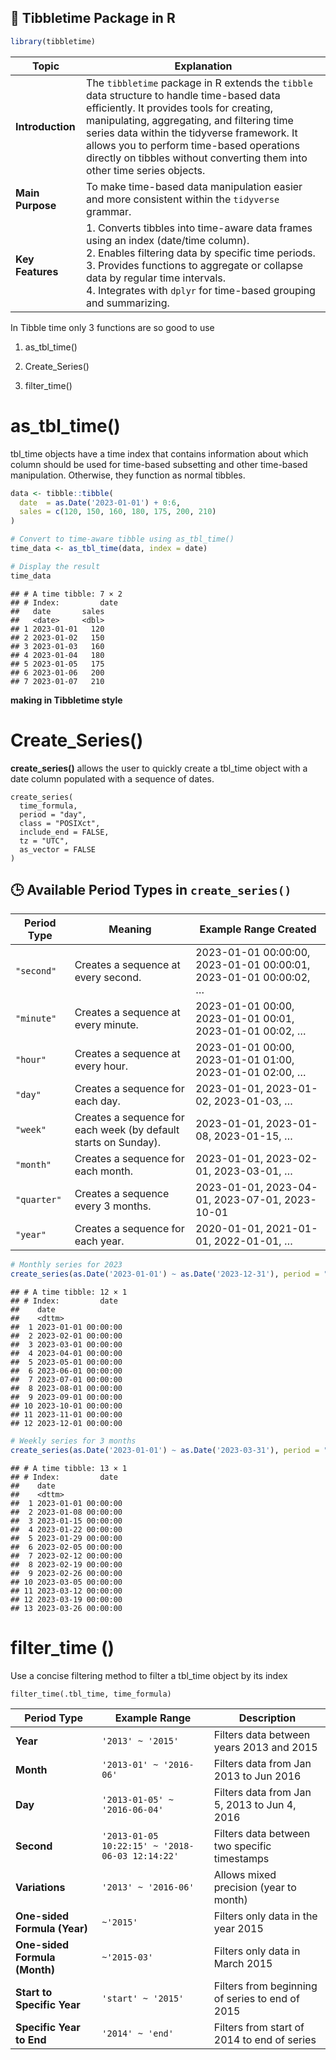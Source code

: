
## 📘 Tibbletime Package in R

``` r
library(tibbletime)
```

| **Topic** | **Explanation** |
|----|----|
| **Introduction** | The `tibbletime` package in R extends the `tibble` data structure to handle time-based data efficiently. It provides tools for creating, manipulating, aggregating, and filtering time series data within the tidyverse framework. It allows you to perform time-based operations directly on tibbles without converting them into other time series objects. |
| **Main Purpose** | To make time-based data manipulation easier and more consistent within the `tidyverse` grammar. |
| **Key Features** | 1\. Converts tibbles into time-aware data frames using an index (date/time column).<br>2. Enables filtering data by specific time periods.<br>3. Provides functions to aggregate or collapse data by regular time intervals.<br>4. Integrates with `dplyr` for time-based grouping and summarizing. |

In Tibble time only 3 functions are so good to use

1.  as_tbl_time()

2.  Create_Series()

3.  filter_time()

# as_tbl_time()

tbl_time objects have a time index that contains information about which
column should be used for time-based subsetting and other time-based
manipulation. Otherwise, they function as normal tibbles.

``` r
data <- tibble::tibble(
  date  = as.Date('2023-01-01') + 0:6,
  sales = c(120, 150, 160, 180, 175, 200, 210)
)

# Convert to time-aware tibble using as_tbl_time()
time_data <- as_tbl_time(data, index = date)

# Display the result
time_data
```

    ## # A time tibble: 7 × 2
    ## # Index:         date
    ##   date       sales
    ##   <date>     <dbl>
    ## 1 2023-01-01   120
    ## 2 2023-01-02   150
    ## 3 2023-01-03   160
    ## 4 2023-01-04   180
    ## 5 2023-01-05   175
    ## 6 2023-01-06   200
    ## 7 2023-01-07   210

**making in Tibbletime style**

# Create_Series()

**create_series()** allows the user to quickly create a tbl_time object
with a date column populated with a sequence of dates.

    create_series(
      time_formula,
      period = "day",
      class = "POSIXct",
      include_end = FALSE,
      tz = "UTC",
      as_vector = FALSE
    )

## 🕒 Available Period Types in `create_series()`

| **Period Type** | **Meaning** | **Example Range Created** |
|----|----|----|
| `"second"` | Creates a sequence at every second. | 2023-01-01 00:00:00, 2023-01-01 00:00:01, 2023-01-01 00:00:02, … |
| `"minute"` | Creates a sequence at every minute. | 2023-01-01 00:00, 2023-01-01 00:01, 2023-01-01 00:02, … |
| `"hour"` | Creates a sequence at every hour. | 2023-01-01 00:00, 2023-01-01 01:00, 2023-01-01 02:00, … |
| `"day"` | Creates a sequence for each day. | 2023-01-01, 2023-01-02, 2023-01-03, … |
| `"week"` | Creates a sequence for each week (by default starts on Sunday). | 2023-01-01, 2023-01-08, 2023-01-15, … |
| `"month"` | Creates a sequence for each month. | 2023-01-01, 2023-02-01, 2023-03-01, … |
| `"quarter"` | Creates a sequence every 3 months. | 2023-01-01, 2023-04-01, 2023-07-01, 2023-10-01 |
| `"year"` | Creates a sequence for each year. | 2020-01-01, 2021-01-01, 2022-01-01, … |

``` r
# Monthly series for 2023
create_series(as.Date('2023-01-01') ~ as.Date('2023-12-31'), period = "month")
```

    ## # A time tibble: 12 × 1
    ## # Index:         date
    ##    date               
    ##    <dttm>             
    ##  1 2023-01-01 00:00:00
    ##  2 2023-02-01 00:00:00
    ##  3 2023-03-01 00:00:00
    ##  4 2023-04-01 00:00:00
    ##  5 2023-05-01 00:00:00
    ##  6 2023-06-01 00:00:00
    ##  7 2023-07-01 00:00:00
    ##  8 2023-08-01 00:00:00
    ##  9 2023-09-01 00:00:00
    ## 10 2023-10-01 00:00:00
    ## 11 2023-11-01 00:00:00
    ## 12 2023-12-01 00:00:00

``` r
# Weekly series for 3 months
create_series(as.Date('2023-01-01') ~ as.Date('2023-03-31'), period = "week")
```

    ## # A time tibble: 13 × 1
    ## # Index:         date
    ##    date               
    ##    <dttm>             
    ##  1 2023-01-01 00:00:00
    ##  2 2023-01-08 00:00:00
    ##  3 2023-01-15 00:00:00
    ##  4 2023-01-22 00:00:00
    ##  5 2023-01-29 00:00:00
    ##  6 2023-02-05 00:00:00
    ##  7 2023-02-12 00:00:00
    ##  8 2023-02-19 00:00:00
    ##  9 2023-02-26 00:00:00
    ## 10 2023-03-05 00:00:00
    ## 11 2023-03-12 00:00:00
    ## 12 2023-03-19 00:00:00
    ## 13 2023-03-26 00:00:00

# filter_time ()

Use a concise filtering method to filter a tbl_time object by its index

    filter_time(.tbl_time, time_formula)

| **Period Type** | **Example Range** | **Description** |
|----|----|----|
| **Year** | `'2013' ~ '2015'` | Filters data between years 2013 and 2015 |
| **Month** | `'2013-01' ~ '2016-06'` | Filters data from Jan 2013 to Jun 2016 |
| **Day** | `'2013-01-05' ~ '2016-06-04'` | Filters data from Jan 5, 2013 to Jun 4, 2016 |
| **Second** | `'2013-01-05 10:22:15' ~ '2018-06-03 12:14:22'` | Filters data between two specific timestamps |
| **Variations** | `'2013' ~ '2016-06'` | Allows mixed precision (year to month) |
| **One-sided Formula (Year)** | `~'2015'` | Filters only data in the year 2015 |
| **One-sided Formula (Month)** | `~'2015-03'` | Filters only data in March 2015 |
| **Start to Specific Year** | `'start' ~ '2015'` | Filters from beginning of series to end of 2015 |
| **Specific Year to End** | `'2014' ~ 'end'` | Filters from start of 2014 to end of series |
